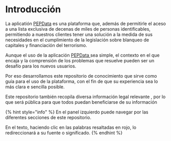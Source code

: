 # Introducción

La aplicatión [PEPData](https://www.pepdata.com/) es una plataforma que, además de permitirle el aceso a una lista exclusiva de decenas de miles de personas identificables, permitiendo a nuestros clientes tener una solución a la medida de sus necesidades en el cumplimiento de la legislación sobre blanqueo de capitales y financiación del terrorismo.

Aunque el uso de la aplicación [PEPData ](https://www.pepdata.com/)sea simple, el contexto en el que encaja y la comprensión de los problemas que resuelve pueden ser un desafío para los nuevos usuarios.

Por eso desarrollamos este repositorio de conocimiento que sirve como guía para el uso de la plataforma, con el fin de que su experiencia sea lo más clara e sencilla posible.

Este repositorio también recopila diversa información legal relevante , por lo que será pública para que todos puedan beneficiarse de su información 



{% hint style="info" %}
En el panel izquierdo puede navegar por las diferentes secciones de este repositorio. 

En el texto, haciendo clic en las palabras resaltadas en rojo, lo redireccionará a su fuente o significado.
{% endhint %}



